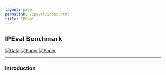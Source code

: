 ```yaml
---
layout: page
permalink: /ipeval/index.html
title: IPEval
---
```


## IPEval Benchmark
<a href="javascript:window.location='https://huggingface.co/datasets/Mathsion/IPEval';">![Data](https://img.shields.io/badge/IPEval-Data-{brightgreen})</a>
<a href="javascript:window.location='';">![Paper](https://img.shields.io/badge/IPEval-Paper-{red})</a>
<a href="javascript:window.location='https://github.com/DUTIR-IP/DUTIR-IP.github.io';">![Paper](https://img.shields.io/badge/IPEval-Github-{red})</a>


---
### Introduction


